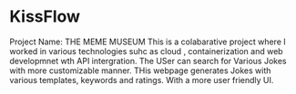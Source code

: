 # KissFlow
Project Name: THE MEME MUSEUM
This is a colabarative project where I worked in various technologies suhc as cloud , containerization and web developmnet wth API intergration.
The USer can search for Various Jokes with more customizable manner. THis webpage generates Jokes with various templates, keywords and ratings. With a more user friendly UI.
